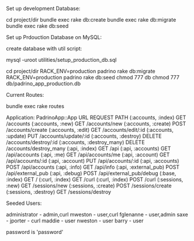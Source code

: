 Set up development Database:

cd project/dir
bundle exec rake db:create
bundle exec rake db:migrate
bundle exec rake db:seed



Set up Prdouction Database on MySQL:

create database with util script:

mysql -uroot utilities/setup_production_db.sql

cd project/dir
RACK_ENV=production padrino rake db:migrate
RACK_ENV=production padrino rake db:seed
chmod 777 db
chmod 777 db/padrino_app_production.db



Current Routes:

bundle exec rake routes

Application: PadrinoApp::App
URL                           REQUEST  PATH
(:accounts, :index)             GET    /accounts
(:accounts, :new)               GET    /accounts/new
(:accounts, :create)           POST    /accounts/create
(:accounts, :edit)              GET    /accounts/edit/:id
(:accounts, :update)            PUT    /accounts/update/:id
(:accounts, :destroy)         DELETE   /accounts/destroy/:id
(:accounts, :destroy_many)    DELETE   /accounts/destroy_many
(:api, :index)                  GET    /api
(:api, :accounts)               GET    /api/accounts
(:api, :me)                     GET    /api/accounts/me
(:api, :account)                GET    /api/accounts/:id
(:api, :account)                PUT    /api/accounts/:id
(:api, :accounts)              POST    /api/accounts
(:api, :info)                   GET    /api/info
(:api, :external_pub)          POST    /api/external_pub
(:api, :debug)                 POST    /api/external_pub/debug
(:base, :index)                 GET    /
(:curl, :index)                 GET    /curl
(:curl, :index)                POST    /curl
(:sessions, :new)               GET    /sessions/new
(:sessions, :create)           POST    /sessions/create
(:sessions, :destroy)           GET    /sessions/destroy



Seeded Users:

administrator - admin,curl
mweston - user,curl
fglenanne - user,admin
saxe - 
jporter - curl
maddie - user
nweston - user
barry - user

password is 'password'